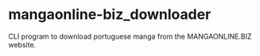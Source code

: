 # mangaonline-biz_downloader
CLI program to download portuguese manga from the MANGAONLINE.BIZ website.
